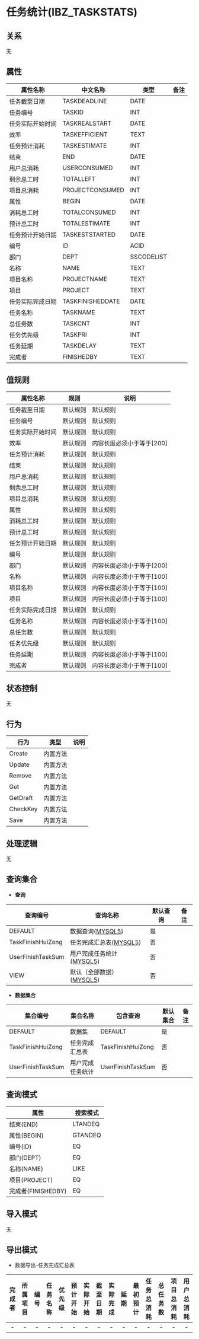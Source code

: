 # 任务统计(IBZ_TASKSTATS)

  

## 关系
无

## 属性

| 属性名称        |    中文名称    | 类型     |  备注  |
| --------   |------------| -----   |  -------- | 
|任务截至日期|TASKDEADLINE|DATE|&nbsp;|
|任务编号|TASKID|INT|&nbsp;|
|任务实际开始时间|TASKREALSTART|DATE|&nbsp;|
|效率|TASKEFFICIENT|TEXT|&nbsp;|
|任务预计消耗|TASKESTIMATE|INT|&nbsp;|
|结束|END|DATE|&nbsp;|
|用户总消耗|USERCONSUMED|INT|&nbsp;|
|剩余总工时|TOTALLEFT|INT|&nbsp;|
|项目总消耗|PROJECTCONSUMED|INT|&nbsp;|
|属性|BEGIN|DATE|&nbsp;|
|消耗总工时|TOTALCONSUMED|INT|&nbsp;|
|预计总工时|TOTALESTIMATE|INT|&nbsp;|
|任务预计开始日期|TASKESTSTARTED|DATE|&nbsp;|
|编号|ID|ACID|&nbsp;|
|部门|DEPT|SSCODELIST|&nbsp;|
|名称|NAME|TEXT|&nbsp;|
|项目名称|PROJECTNAME|TEXT|&nbsp;|
|项目|PROJECT|TEXT|&nbsp;|
|任务实际完成日期|TASKFINISHEDDATE|DATE|&nbsp;|
|任务名称|TASKNAME|TEXT|&nbsp;|
|总任务数|TASKCNT|INT|&nbsp;|
|任务优先级|TASKPRI|INT|&nbsp;|
|任务延期|TASKDELAY|TEXT|&nbsp;|
|完成者|FINISHEDBY|TEXT|&nbsp;|

## 值规则
| 属性名称    | 规则    |  说明  |
| --------   |------------| ----- | 
|任务截至日期|默认规则|默认规则|
|任务编号|默认规则|默认规则|
|任务实际开始时间|默认规则|默认规则|
|效率|默认规则|内容长度必须小于等于[200]|
|任务预计消耗|默认规则|默认规则|
|结束|默认规则|默认规则|
|用户总消耗|默认规则|默认规则|
|剩余总工时|默认规则|默认规则|
|项目总消耗|默认规则|默认规则|
|属性|默认规则|默认规则|
|消耗总工时|默认规则|默认规则|
|预计总工时|默认规则|默认规则|
|任务预计开始日期|默认规则|默认规则|
|编号|默认规则|默认规则|
|部门|默认规则|内容长度必须小于等于[200]|
|名称|默认规则|内容长度必须小于等于[100]|
|项目名称|默认规则|内容长度必须小于等于[100]|
|项目|默认规则|内容长度必须小于等于[100]|
|任务实际完成日期|默认规则|默认规则|
|任务名称|默认规则|内容长度必须小于等于[100]|
|总任务数|默认规则|默认规则|
|任务优先级|默认规则|默认规则|
|任务延期|默认规则|内容长度必须小于等于[100]|
|完成者|默认规则|内容长度必须小于等于[100]|

## 状态控制

无


## 行为
| 行为    | 类型    |  说明  |
| --------   |------------| ----- | 
|Create|内置方法|&nbsp;|
|Update|内置方法|&nbsp;|
|Remove|内置方法|&nbsp;|
|Get|内置方法|&nbsp;|
|GetDraft|内置方法|&nbsp;|
|CheckKey|内置方法|&nbsp;|
|Save|内置方法|&nbsp;|

## 处理逻辑
无

## 查询集合

* **查询**

| 查询编号 | 查询名称       | 默认查询 |   备注|
| --------  | --------   | --------   | ----- |
|DEFAULT|数据查询([MYSQL5](../../appendix/query_MYSQL5.md#TaskStats_Default))|是|&nbsp;|
|TaskFinishHuiZong|任务完成汇总表([MYSQL5](../../appendix/query_MYSQL5.md#TaskStats_TaskFinishHuiZong))|否|&nbsp;|
|UserFinishTaskSum|用户完成任务统计([MYSQL5](../../appendix/query_MYSQL5.md#TaskStats_UserFinishTaskSum))|否|&nbsp;|
|VIEW|默认（全部数据）([MYSQL5](../../appendix/query_MYSQL5.md#TaskStats_View))|否|&nbsp;|

* **数据集合**

| 集合编号 | 集合名称   |  包含查询  | 默认集合 |   备注|
| --------  | --------   | -------- | --------   | ----- |
|DEFAULT|数据集|DEFAULT|是|&nbsp;|
|TaskFinishHuiZong|任务完成汇总表|TaskFinishHuiZong|否|&nbsp;|
|UserFinishTaskSum|用户完成任务统计|UserFinishTaskSum|否|&nbsp;|

## 查询模式
| 属性      |    搜索模式     |
| --------   |------------|
|结束(END)|LTANDEQ|
|属性(BEGIN)|GTANDEQ|
|编号(ID)|EQ|
|部门(DEPT)|EQ|
|名称(NAME)|LIKE|
|项目(PROJECT)|EQ|
|完成者(FINISHEDBY)|EQ|

## 导入模式
无


## 导出模式
* 数据导出-任务完成汇总表

|完成者|所属项目|编号|任务名称|优先级|预计开始|实际开始|截至日期|实际完成|延期|最初预计|任务总消耗|总任务数|项目总消耗|用户总消耗|
| :------: | :------: | :------: | :------: | :------: | :------: | :------: | :------: | :------: | :------: | :------: | :------: | :------: | :------: | :------: |
| - | - | - | - | - | - | - | - | - | - | - | - | - | - | - |
